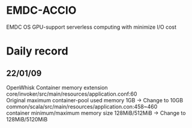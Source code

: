 # EMDC-ACCIO
EMDC OS GPU-support serverless computing with minimize I/O cost

# Daily record
## 22/01/09
OpenWhisk Container memory extension   
core/invoker/src/main/resources/application.conf:60   
Original maximum container-pool used memory 1GB -> Change to 10GB   
common/scala/src/main/resources/application.con:458~460   
container minimum/maximum memory size 128MiB/512MiB -> Change to 128MiB/5120MiB   

